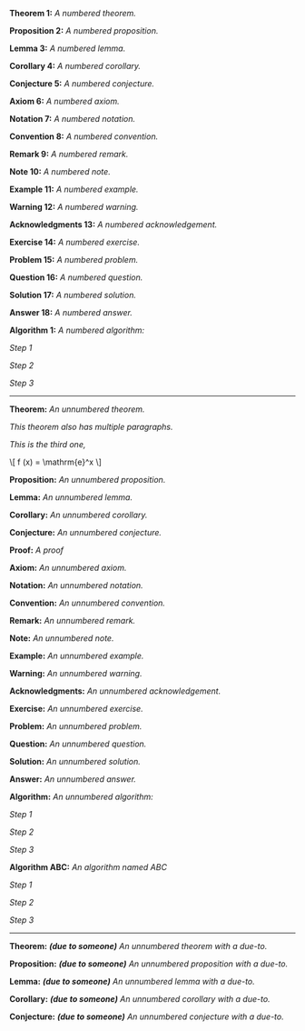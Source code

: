 **Theorem 1:** *A numbered theorem.*

**Proposition 2:** *A numbered proposition.*

**Lemma 3:** *A numbered lemma.*

**Corollary 4:** *A numbered corollary.*

**Conjecture 5:** *A numbered conjecture.*

**Axiom 6:** *A numbered axiom.*

**Notation 7:** *A numbered notation.*

**Convention 8:** *A numbered convention.*

**Remark 9:** *A numbered remark.*

**Note 10:** *A numbered note.*

**Example 11:** *A numbered example.*

**Warning 12:** *A numbered warning.*

**Acknowledgments 13:** *A numbered acknowledgement.*

**Exercise 14:** *A numbered exercise.*

**Problem 15:** *A numbered problem.*

**Question 16:** *A numbered question.*

**Solution 17:** *A numbered solution.*

**Answer 18:** *A numbered answer.*

**Algorithm 1:** *A numbered algorithm:*

*Step 1*

*Step 2*

*Step 3*



---



**Theorem:** *An unnumbered theorem.*

*This theorem also has multiple paragraphs.*

*This is the third one,*

\\[ f (x) = \mathrm{e}^x \\]

**Proposition:** *An unnumbered proposition.*

**Lemma:** *An unnumbered lemma.*

**Corollary:** *An unnumbered corollary.*

**Conjecture:** *An unnumbered conjecture.*

**Proof:** *A proof*

**Axiom:** *An unnumbered axiom.*

**Notation:** *An unnumbered notation.*

**Convention:** *An unnumbered convention.*

**Remark:** *An unnumbered remark.*

**Note:** *An unnumbered note.*

**Example:** *An unnumbered example.*

**Warning:** *An unnumbered warning.*

**Acknowledgments:** *An unnumbered acknowledgement.*

**Exercise:** *An unnumbered exercise.*

**Problem:** *An unnumbered problem.*

**Question:** *An unnumbered question.*

**Solution:** *An unnumbered solution.*

**Answer:** *An unnumbered answer.*

**Algorithm:** *An unnumbered algorithm:*

*Step 1*

*Step 2*

*Step 3*

**Algorithm ABC:** *An algorithm named ABC*

*Step 1*

*Step 2*

*Step 3*



---



**Theorem:**  ***(due to someone)** An unnumbered theorem with a due-to.*

**Proposition:**  ***(due to someone)** An unnumbered proposition with a 
due-to.*

**Lemma:**  ***(due to someone)** An unnumbered lemma with a due-to.*

**Corollary:**  ***(due to someone)** An unnumbered corollary with a due-to.*

**Conjecture:**  ***(due to someone)** An unnumbered conjecture with a 
due-to.*
